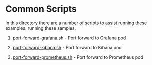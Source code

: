 # Common Scripts

In this directory there are a number of scripts to assist running these examples.
running these samples.

1. [port-forward-grafana.sh](port-forward-grafana.sh) - Port forward to Grafana pod

1. [port-forward-kibana.sh](port-forward-kibana.sh) - Port forward to Kibana pod

1. [port-forward-prometheus.sh](port-forward-prometheus.sh) - Port forward to Prometheus pod


